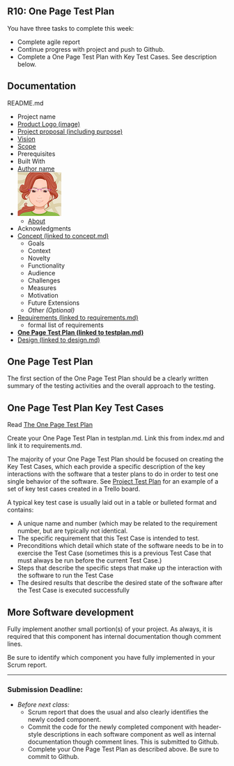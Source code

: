 ## R10: One Page Test Plan

You have three tasks to complete this week:
- Complete agile report
- Continue progress with project and push to Github.
- Complete a One Page Test Plan with Key Test Cases. See description below.

## Documentation

README.md
- Project name
- [Product Logo (image)](r07-logo.md)
- [Project proposal (including purpose)](r01-project-concept.md)
- [Vision](r02-scope.md)
- [Scope](r02-scope.md)
- Prerequisites
- Built With
- [Author name](r09-website.md)
- ![Jan Avatar](jp-avatar-sm.png)
  - [About](r08-about.md)
- Acknowledgments
- [Concept (linked to concept.md)](r01-project-concept.md)
  - Goals
  - Context
  - Novelty
  - Functionality
  - Audience
  - Challenges
  - Measures
  - Motivation
  - Future Extensions
  - *Other (Optional)*
- [Requirements (linked to requirements.md)](r03-requirements.md)
  - formal list of requirements
- **[One Page Test Plan (linked to testplan.md)](r10-testing1.md)**
- [Design (linked to design.md)](r05-design2.md)

##  One Page Test Plan

The first section of the One Page Test Plan should be a clearly written summary of the testing activities and the overall approach to the testing.

##  One Page Test Plan Key Test Cases

Read [The One Page Test Plan](https://www.ministryoftesting.com/dojo/lessons/the-one-page-test-plan)

Create your One Page Test Plan in testplan.md. Link this from index.md and link it to requirements.md.

The majority of your One Page Test Plan should be focused on
creating the Key Test Cases, which each provide a specific description of the key interactions with the software that a tester plans to do in order to test one single behavior of the software. See [Project Test Plan](https://d2h1nbmw1jjnl.cloudfront.net/ckeditor/pictures/data/000/000/067/content/trello_project_plan.jpg) for an example of a set of key test cases created in a Trello board.

A typical key test case is usually laid out in a table or bulleted format and contains:
- A unique name and number (which may be related to the requirement number, but are typically
not identical.
- The specific requirement that this Test Case is intended to test.
- Preconditions which detail which state of the software needs to be in to exercise the Test Case
(sometimes this is a previous Test Case that must always be run before the current Test Case.)
- Steps that describe the specific steps that make up the interaction with the software to run the
Test Case
- The desired results that describe the desired state of the software after the Test Case is executed
successfully

## More Software development

Fully implement another small portion(s) of your project. As always, it is required that this component has internal documentation though comment lines.

Be sure to identify which component you have fully implemented in your Scrum report.

---
### Submission Deadline:
- *Before next class:*
  - Scrum report that does the usual and also clearly identifies the newly coded component.
  - Commit the code for the newly completed component with header-style descriptions in each software component as well as internal documentation though comment lines. This is submitted to Github.
  - Complete your One Page Test Plan as described above. Be sure to commit to Github.

